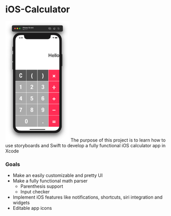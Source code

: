 # iOS-Calculator
<img src="https://github.com/Papunk/iOS-Calculator/blob/main/Screenshots/Hello.png" width="200px">
The purpose of this project is to learn how to use storyboards and Swift to develop a fully functional iOS calculator app in Xcode

### Goals
- Make an easily customizable and pretty UI
- Make a fully functional math parser
  - Parenthesis support
  - Input checker
- Implement iOS features like notifications, shortcuts, siri integration and widgets
- Editable app icons

